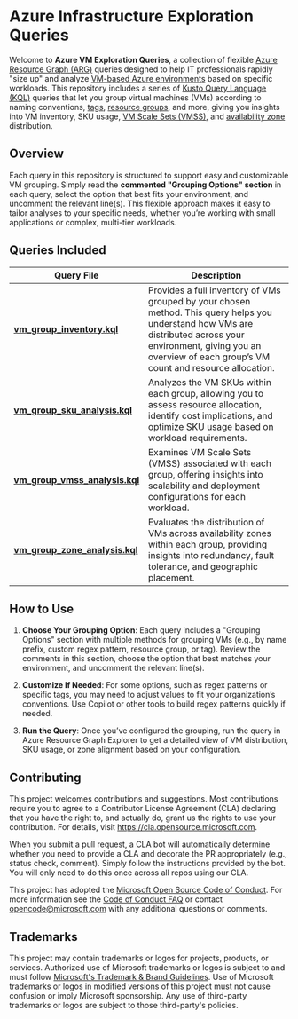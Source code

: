# Azure Infrastructure Exploration Queries

Welcome to **Azure VM Exploration Queries**, a collection of flexible [Azure Resource Graph (ARG)](https://learn.microsoft.com/azure/governance/resource-graph/overview) queries designed to help IT professionals rapidly "size up" and analyze [VM-based Azure environments](https://learn.microsoft.com/azure/virtual-machines/overview) based on specific workloads. This repository includes a series of [Kusto Query Language (KQL)](https://learn.microsoft.com/kusto/query) queries that let you group virtual machines (VMs) according to naming conventions, [tags](https://learn.microsoft.com/azure/azure-resource-manager/management/tag-resources), [resource groups](https://learn.microsoft.com/azure/azure-resource-manager/management/manage-resource-groups-portal#what-is-a-resource-group), and more, giving you insights into VM inventory, SKU usage, [VM Scale Sets (VMSS)](https://learn.microsoft.com/azure/virtual-machine-scale-sets/overview), and [availability zone](https://learn.microsoft.com/azure/reliability/availability-zones-overview?tabs=azure-cli) distribution.

## Overview

Each query in this repository is structured to support easy and customizable VM grouping. Simply read the **commented "Grouping Options" section** in each query, select the option that best fits your environment, and uncomment the relevant line(s). This flexible approach makes it easy to tailor analyses to your specific needs, whether you’re working with small applications or complex, multi-tier workloads.

## Queries Included

| Query File                 | Description                                                                                                                                                   |
|----------------------------|---------------------------------------------------------------------------------------------------------------------------------------------------------------|
| [**vm_group_inventory.kql**](queries/vm_group_inventory.kql) | Provides a full inventory of VMs grouped by your chosen method. This query helps you understand how VMs are distributed across your environment, giving you an overview of each group’s VM count and resource allocation. |
| [**vm_group_sku_analysis.kql**](queries/vm_group_sku_analysis.kql) | Analyzes the VM SKUs within each group, allowing you to assess resource allocation, identify cost implications, and optimize SKU usage based on workload requirements. |
| [**vm_group_vmss_analysis.kql**](queries/vm_group_vmss_analysis.kql) | Examines VM Scale Sets (VMSS) associated with each group, offering insights into scalability and deployment configurations for each workload. |
| [**vm_group_zone_analysis.kql**](queries/vm_group_zone_analysis.kql) | Evaluates the distribution of VMs across availability zones within each group, providing insights into redundancy, fault tolerance, and geographic placement. |

## How to Use

1. **Choose Your Grouping Option**: Each query includes a "Grouping Options" section with multiple methods for grouping VMs (e.g., by name prefix, custom regex pattern, resource group, or tag). Review the comments in this section, choose the option that best matches your environment, and uncomment the relevant line(s).
  
2. **Customize If Needed**: For some options, such as regex patterns or specific tags, you may need to adjust values to fit your organization’s conventions. Use Copilot or other tools to build regex patterns quickly if needed.

3. **Run the Query**: Once you’ve configured the grouping, run the query in Azure Resource Graph Explorer to get a detailed view of VM distribution, SKU usage, or zone alignment based on your configuration.

## Contributing

This project welcomes contributions and suggestions.  Most contributions require you to agree to a
Contributor License Agreement (CLA) declaring that you have the right to, and actually do, grant us
the rights to use your contribution. For details, visit https://cla.opensource.microsoft.com.

When you submit a pull request, a CLA bot will automatically determine whether you need to provide
a CLA and decorate the PR appropriately (e.g., status check, comment). Simply follow the instructions
provided by the bot. You will only need to do this once across all repos using our CLA.

This project has adopted the [Microsoft Open Source Code of Conduct](https://opensource.microsoft.com/codeofconduct/).
For more information see the [Code of Conduct FAQ](https://opensource.microsoft.com/codeofconduct/faq/) or
contact [opencode@microsoft.com](mailto:opencode@microsoft.com) with any additional questions or comments.

## Trademarks

This project may contain trademarks or logos for projects, products, or services. Authorized use of Microsoft 
trademarks or logos is subject to and must follow 
[Microsoft's Trademark & Brand Guidelines](https://www.microsoft.com/en-us/legal/intellectualproperty/trademarks/usage/general).
Use of Microsoft trademarks or logos in modified versions of this project must not cause confusion or imply Microsoft sponsorship.
Any use of third-party trademarks or logos are subject to those third-party's policies.
